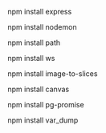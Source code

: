 npm install express

npm install nodemon

npm install path

npm install ws

npm install image-to-slices

npm install canvas

npm install pg-promise

npm install var_dump
